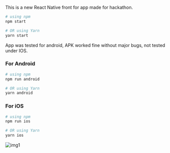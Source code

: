 This is a new React Native front for app made for hackathon.


```bash
# using npm
npm start

# OR using Yarn
yarn start
```

App was tested for android, APK worked fine without major bugs, not tested under IOS.

### For Android

```bash
# using npm
npm run android

# OR using Yarn
yarn android
```

### For iOS

```bash
# using npm
npm run ios

# OR using Yarn
yarn ios
```
   
![img1](https://github.com/senyaGitHub/CLS-Front/assets/99828334/f47d8017-c120-4b19-82ad-a65a7fd490f1)
